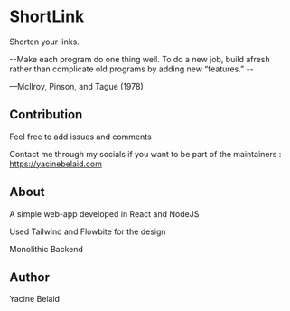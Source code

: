# ShortLink
Shorten your links.

--Make each program do one thing well. To do a new job, build afresh rather than complicate old programs by adding new “features.” --

—McIlroy, Pinson, and Tague (1978)
## Contribution 
Feel free to add issues and comments

Contact me through my socials if you want to be part of the maintainers : https://yacinebelaid.com


## About
A simple web-app developed in React and NodeJS

Used Tailwind and Flowbite for the design

Monolithic Backend

## Author 
Yacine Belaid
